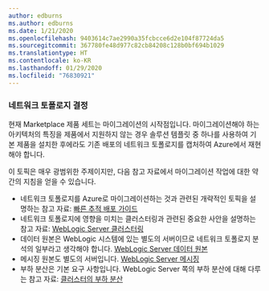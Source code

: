 ```yaml
---
author: edburns
ms.author: edburns
ms.date: 1/21/2020
ms.openlocfilehash: 9403614c7ae2990a35fcbcce6d2e104f87724da5
ms.sourcegitcommit: 367780fe48d977c82cb84208c128b0bf694b1029
ms.translationtype: HT
ms.contentlocale: ko-KR
ms.lasthandoff: 01/29/2020
ms.locfileid: "76830921"
---
```

### <a name="determine-the-network-topology"></a>네트워크 토폴로지 결정

현재 Marketplace 제품 세트는 마이그레이션의 시작점입니다. 마이그레이션해야 하는 아키텍처의 특징을 제품에서 지원하지 않는 경우 솔루션 템플릿 중 하나를 사용하여 기본 제품을 설치한 후에라도 기존 배포의 네트워크 토폴로지를 캡처하여 Azure에서 재현해야 합니다.

이 토픽은 매우 광범위한 주제이지만, 다음 참고 자료에서 마이그레이션 작업에 대한 약간의 지침을 얻을 수 있습니다.

* 네트워크 토폴로지를 Azure로 마이그레이션하는 것과 관련된 개략적인 토픽을 설명하는 참고 자료: [빠른 추적 배포 가이드](https://docs.oracle.com/en/middleware/fusion-middleware/weblogic-server/12.2.1.4/intro/deploying.html#GUID-E0BE4A3E-44CD-4C95-9540-7A850BF02F6A)
* 네트워크 토폴로지에 영향을 미치는 클러스터링과 관련된 중요한 사안을 설명하는 참고 자료: [WebLogic Server 클러스터링](https://docs.oracle.com/en/middleware/fusion-middleware/weblogic-server/12.2.1.4/intro/clustering.html#GUID-E39A18C2-B990-485F-BFB1-0549250FABFE)
* 데이터 원본은 WebLogic 시스템에 있는 별도의 서버이므로 네트워크 토폴로지 분석의 일부라고 생각해야 합니다. [WebLogic Server 데이터 원본](https://docs.oracle.com/en/middleware/fusion-middleware/weblogic-server/12.2.1.4/intro/jdbc.html#GUID-9FD5F552-B2E4-4FEC-8C10-503A08764B52)
* 메시징 원본도 별도의 서버입니다. [WebLogic Server 메시징](https://docs.oracle.com/en/middleware/fusion-middleware/weblogic-server/12.2.1.4/intro/jms.html#GUID-3B5F647D-E001-413B-AC6A-1E103BDBA93F)
* 부하 분산은 기본 요구 사항입니다. WebLogic Server 쪽의 부하 분산에 대해 다루는 참고 자료: [클러스터의 부하 분산](https://docs.oracle.com/en/middleware/fusion-middleware/weblogic-server/12.2.1.4/clust/load_balancing.html#GUID-B8F6DE4B-1AAC-428B-878B-BFDCE161C054)
